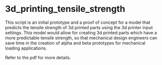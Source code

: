 # 3d_printing_tensile_strength

This script is an initial prototype and a proof of concept for a model that predicts the tensile strength of 3d printed parts using the 3d printer input settings. This model would allow for creating 3d printed parts which have a more predictable tensile strength, so that mechanical design engineers can save time in the creation of alpha and beta prototypes for mechanical loading applications.

Refer to the pdf for more details.
